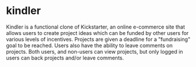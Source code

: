 # kindler

Kindler is a functional clone of Kickstarter, an online e-commerce site that allows users to create project ideas which can be funded by other users for various levels of incentives. Projects are given a deadline for a "fundraising" goal to be reached. Users also have the ability to leave comments on projects. Both users, and non-users can view projects, but only logged in users can back projects and/or leave comments. 
